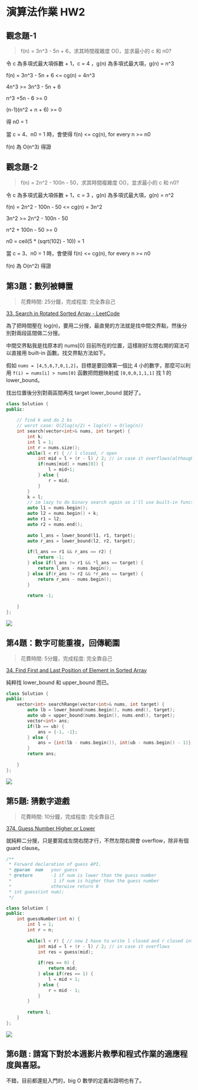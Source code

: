 # 演算法作業 HW2

## 觀念題-1
> f(n) = 3n^3 - 5n + 6，求其時間複雜度 O()，並求最小的 c 和 n0?

令 c 為多項式最大項係數 + 1，c = 4
，g(n) 為多項式最大項，g(n) = n^3

f(n) = 3n^3 - 5n + 6 <= cg(n) = 4n^3

4n^3 >= 3n^3 - 5n + 6

n^3 +5n - 6 >= 0

(n-1)(n^2 + n + 6) >= 0

得 n0 = 1

當 c = 4、n0 = 1 時，會使得 f(n) <= cg(n), for every n >= n0

f(n) 為 O(n^3) 得證

## 觀念題-2

> f(n) = 2n^2 - 100n - 50，求其時間複雜度 O()，並求最小的 c 和 n0?

令 c 為多項式最大項係數 + 1，c = 3
，g(n) 為多項式最大項，g(n) = n^2

f(n) = 2n^2 - 100n - 50 <= cg(n) = 3n^2

3n^2 >= 2n^2 - 100n - 50

n^2 + 100n - 50 >= 0

n0 = ceil(5 * (sqrt(102) - 10)) = 1

當 c = 3、n0 = 1 時，會使得 f(n) <= cg(n), for every n >= n0

f(n) 為 O(n^2) 得證

## 第3題：數列被轉置

> 花費時間: 25分鐘，完成程度: 完全靠自己

[33. Search in Rotated Sorted Array - LeetCode](https://leetcode.com/problems/search-in-rotated-sorted-array/)

為了把時間壓在 log(n)，要用二分搜，最直覺的方法就是找中間交界點，然後分別對兩段區間做二分搜。

中間交界點我是找原本的 nums[0] 目前所在的位置，這樣剛好左閉右開的寫法可以直接用 built-in 函數。找交界點方法如下。

假如 `nums = [4,5,6,7,0,1,2]`，目標是要回傳第一個比 4 小的數字，那麼可以利用 `f(i) = nums[i] > nums[0]` 函數把問題映射成 `[0,0,0,1,1,1]` 找 1 的 lower_bound。

找出位置後分別對兩區間再找 target lower_bound 就好了。

```c++
class Solution {
public:
    
    // find k and do 2 bs 
    // worst case: O(2log(n/2) + log(n)) = O(log(n))
    int search(vector<int>& nums, int target) {
        int k;
        int l = 1;
        int r = nums.size();
        while(l < r) { // l closed, r open
            int mid = l + (r - l) / 2; // in case it overflows(although it wont cuz of the test cases)
            if(nums[mid] > nums[0]) {
                l = mid+1;
            } else {
                r = mid;
            }
        }
        k = l;
        // im lazy to do binary search again so i'll use built-in function
        auto l1 = nums.begin();
        auto l2 = nums.begin() + k;
        auto r1 = l2;
        auto r2 = nums.end();
        
        auto l_ans = lower_bound(l1, r1, target);
        auto r_ans = lower_bound(l2, r2, target);
        
        if(l_ans == r1 && r_ans == r2) {
            return -1;
        } else if(l_ans != r1 && *l_ans == target) {
            return l_ans - nums.begin();
        } else if(r_ans != r2 && *r_ans == target) {
            return r_ans - nums.begin();
        }
        
        return -1;
        
    }
};
```

![](imgs/leetcode33.png)

## 第4題：數字可能重複，回傳範圍

> 花費時間: 5分鐘，完成程度: 完全靠自己

[34. Find First and Last Position of Element in Sorted Array](https://leetcode.com/problems/find-first-and-last-position-of-element-in-sorted-array/)

純粹找 lower_bound 和 upper_bound 而已。

```c++
class Solution {
public:
    vector<int> searchRange(vector<int>& nums, int target) {
        auto lb = lower_bound(nums.begin(), nums.end(), target);
        auto ub = upper_bound(nums.begin(), nums.end(), target);
        vector<int> ans;
        if(lb == ub) {
            ans = {-1, -1};
        } else {
            ans = {int(lb - nums.begin()), int(ub - nums.begin() - 1)};
        }
        return ans;
        
    }
};
```

![](imgs/leetcode34.png)

## 第5題: 猜數字遊戲

> 花費時間: 10分鐘，完成程度: 完全靠自己

[374. Guess Number Higher or Lower](https://leetcode.com/problems/guess-number-higher-or-lower/)

就純粹二分搜，只是要寫成左閉右閉才行，不然左閉右開會 overflow，除非有個 guard clause。

```c++
/** 
 * Forward declaration of guess API.
 * @param  num   your guess
 * @return 	     -1 if num is lower than the guess number
 *			      1 if num is higher than the guess number
 *               otherwise return 0
 * int guess(int num);
 */

class Solution {
public:
    int guessNumber(int n) {
        int l = 1;
        int r = n;
        
        while(l < r) { // now I have to write l closed and r closed interval...
            int mid = l + (r - l) / 2; // in case it overflows
            int res = guess(mid);
            
            if(res == 0) {
                return mid;
            } else if(res == 1) {
                l = mid + 1;
            } else {
                r = mid - 1;
            }
        }
        
        return l;
    }
};
```

![](imgs/leetcode374.png)

## 第6題 : 請寫下對於本週影片教學和程式作業的適應程度與喜惡。

不錯，目前都還挺入門的，big O 數學的定義和證明也有了。